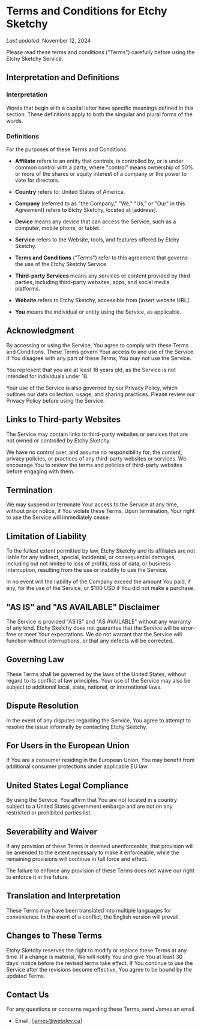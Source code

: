 # **Terms and Conditions for Etchy Sketchy**

_Last updated_: November 12, 2024

Please read these terms and conditions ("Terms") carefully before using the Etchy Sketchy Service.

## **Interpretation and Definitions**

### **Interpretation**

Words that begin with a capital letter have specific meanings defined in this section. These definitions apply to both the singular and plural forms of the words.

### **Definitions**

For the purposes of these Terms and Conditions:

- **Affiliate** refers to an entity that controls, is controlled by, or is under common control with a party, where "control" means ownership of 50% or more of the shares or equity interest of a company or the power to vote for directors.
  
- **Country** refers to: United States of America.

- **Company** (referred to as "the Company," "We," "Us," or "Our" in this Agreement) refers to Etchy Sketchy, located at [address].

- **Device** means any device that can access the Service, such as a computer, mobile phone, or tablet.

- **Service** refers to the Website, tools, and features offered by Etchy Sketchy.

- **Terms and Conditions** ("Terms") refer to this agreement that governs the use of the Etchy Sketchy Service.

- **Third-party Services** means any services or content provided by third parties, including third-party websites, apps, and social media platforms.

- **Website** refers to Etchy Sketchy, accessible from [insert website URL].

- **You** means the individual or entity using the Service, as applicable.

## **Acknowledgment**

By accessing or using the Service, You agree to comply with these Terms and Conditions. These Terms govern Your access to and use of the Service. If You disagree with any part of these Terms, You may not use the Service.

You represent that you are at least 18 years old, as the Service is not intended for individuals under 18.

Your use of the Service is also governed by our Privacy Policy, which outlines our data collection, usage, and sharing practices. Please review our Privacy Policy before using the Service.

## **Links to Third-party Websites**

The Service may contain links to third-party websites or services that are not owned or controlled by Etchy Sketchy.

We have no control over, and assume no responsibility for, the content, privacy policies, or practices of any third-party websites or services. We encourage You to review the terms and policies of third-party websites before engaging with them.

## **Termination**

We may suspend or terminate Your access to the Service at any time, without prior notice, if You violate these Terms. Upon termination, Your right to use the Service will immediately cease.

## **Limitation of Liability**

To the fullest extent permitted by law, Etchy Sketchy and its affiliates are not liable for any indirect, special, incidental, or consequential damages, including but not limited to loss of profits, loss of data, or business interruption, resulting from the use or inability to use the Service.

In no event will the liability of the Company exceed the amount You paid, if any, for the use of the Service, or $100 USD if You did not make a purchase.

## **"AS IS" and "AS AVAILABLE" Disclaimer**

The Service is provided "AS IS" and "AS AVAILABLE" without any warranty of any kind. Etchy Sketchy does not guarantee that the Service will be error-free or meet Your expectations. We do not warrant that the Service will function without interruptions, or that any defects will be corrected.

## **Governing Law**

These Terms shall be governed by the laws of the United States, without regard to its conflict of law principles. Your use of the Service may also be subject to additional local, state, national, or international laws.

## **Dispute Resolution**

In the event of any disputes regarding the Service, You agree to attempt to resolve the issue informally by contacting Etchy Sketchy.

## **For Users in the European Union**

If You are a consumer residing in the European Union, You may benefit from additional consumer protections under applicable EU law.

## **United States Legal Compliance**

By using the Service, You affirm that You are not located in a country subject to a United States government embargo and are not on any restricted or prohibited parties list.

## **Severability and Waiver**

If any provision of these Terms is deemed unenforceable, that provision will be amended to the extent necessary to make it enforceable, while the remaining provisions will continue in full force and effect.

The failure to enforce any provision of these Terms does not waive our right to enforce it in the future.

## **Translation and Interpretation**

These Terms may have been translated into multiple languages for convenience. In the event of a conflict, the English version will prevail.

## **Changes to These Terms**

Etchy Sketchy reserves the right to modify or replace these Terms at any time. If a change is material, We will notify You and give You at least 30 days' notice before the revised terms take effect. If You continue to use the Service after the revisions become effective, You agree to be bound by the updated Terms.

## **Contact Us**

For any questions or concerns regarding these Terms, send James an email

- Email: [james@webdev.ca]
